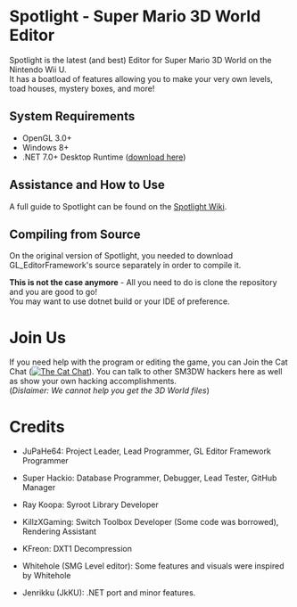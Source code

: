 # Spotlight - Super Mario 3D World Editor

Spotlight is the latest (and best) Editor for Super Mario 3D World on the Nintendo Wii U.<br/>
It has a boatload of features allowing you to make your very own levels, toad houses, mystery boxes, and more!

## System Requirements

- OpenGL 3.0+
- Windows 8+
- .NET 7.0+ Desktop Runtime ([download here](https://dotnet.microsoft.com/en-us/download/dotnet/7.0))

## Assistance and How to Use

A full guide to Spotlight can be found on the [Spotlight Wiki](https://github.com/jupahe64/Spotlight/wiki).

## Compiling from Source

On the original version of Spotlight, you needed to download GL_EditorFramework's source separately in order to compile it.<br/>

**This is not the case anymore** - All you need to do is clone the repository and you are good to go!<br/>
You may want to use dotnet build or your IDE of preference.

# Join Us
If you need help with the program or editing the game, you can Join the Cat Chat (<a href="https://discord.gg/9JGKSze"><img src="https://img.shields.io/discord/308323056592486420.svg?color=7289da&logo=discord&logoColor=white" alt="The Cat Chat" /></a>). You can talk to other SM3DW hackers here as well as show your own hacking accomplishments.<br/>(*Dislaimer: We cannot help you get the 3D World files*)

# Credits

- JuPaHe64: Project Leader, Lead Programmer, GL Editor Framework Programmer
- Super Hackio: Database Programmer, Debugger, Lead Tester, GitHub Manager

- Ray Koopa: Syroot Library Developer
- KillzXGaming: Switch Toolbox Developer (Some code was borrowed), Rendering Assistant
- KFreon: DXT1 Decompression

- Whitehole (SMG Level editor): Some features and visuals were inspired by Whitehole

- Jenrikku (JkKU): .NET port and minor features.
